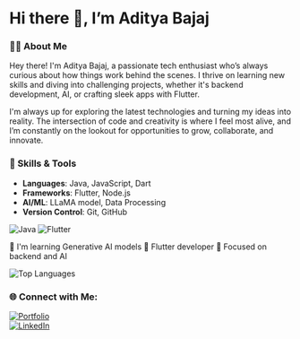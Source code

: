 # Hi there 👋, I’m Aditya Bajaj

### 👨‍💻 About Me
Hey there! I'm Aditya Bajaj, a passionate tech enthusiast who’s always curious about how things work behind the scenes. I thrive on learning new skills and diving into challenging projects, whether it's backend development, AI, or crafting sleek apps with Flutter.

I'm always up for exploring the latest technologies and turning my ideas into reality. The intersection of code and creativity is where I feel most alive, and I’m constantly on the lookout for opportunities to grow, collaborate, and innovate.



### 🚀 Skills & Tools
- **Languages**: Java, JavaScript, Dart
- **Frameworks**: Flutter, Node.js
- **AI/ML**: LLaMA model, Data Processing
- **Version Control**: Git, GitHub



![Java](https://img.shields.io/badge/Java-ED8B00?style=for-the-badge&logo=java&logoColor=white)
![Flutter](https://img.shields.io/badge/Flutter-02569B?style=for-the-badge&logo=flutter&logoColor=white)

🌱 I'm learning Generative AI models
📱 Flutter developer
🎯 Focused on backend and AI


![Top Languages](https://github-readme-stats.vercel.app/api/top-langs/?username=adiVIT&layout=compact)



### 🌐 Connect with Me:
[![Portfolio](https://img.shields.io/badge/Portfolio-Click%20Here-brightgreen?style=for-the-badge)](https://portfolio-eight-zeta-24.vercel.app/)  
[![LinkedIn](https://img.shields.io/badge/LinkedIn-blue?style=for-the-badge&logo=linkedin)](https://www.linkedin.com/in/aditya-bajaj-6128811b6/)

